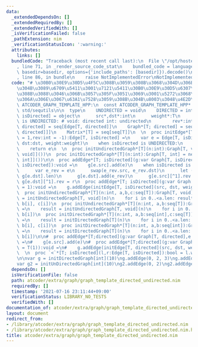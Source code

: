 ```yaml
---
data:
  _extendedDependsOn: []
  _extendedRequiredBy: []
  _extendedVerifiedWith: []
  _isVerificationFailed: false
  _pathExtension: nim
  _verificationStatusIcon: ':warning:'
  attributes:
    links: []
  bundledCode: "Traceback (most recent call last):\n  File \"/opt/hostedtoolcache/Python/3.10.2/x64/lib/python3.10/site-packages/onlinejudge_verify/documentation/build.py\"\
    , line 71, in _render_source_code_stat\n    bundled_code = language.bundle(stat.path,\
    \ basedir=basedir, options={'include_paths': [basedir]}).decode()\n  File \"/opt/hostedtoolcache/Python/3.10.2/x64/lib/python3.10/site-packages/onlinejudge_verify/languages/nim.py\"\
    , line 86, in bundle\n    raise NotImplementedError\nNotImplementedError\n"
  code: "# \u30B0\u30E9\u30D5\u4F5C\u308B\u3059\u308B\u3068\u304D\u306B\u6700\u521D\
    \u304B\u3089\u6709\u5411\u3001\u7121\u5411\u30B0\u30E9\u30D5\u6307\u5B9A\u3059\
    \u308B\u3088\u3046\u306B\u3057\u305F\u3051\u3069\u3001\u5272\u3068\u4E0D\u4FBF\
    \u306A\u306E\u3067\u63A1\u7528\u3059\u308B\u304B\u8003\u3048\u4E2D\nwhen not declared\
    \ ATCODER_GRAPH_TEMPLATE_HPP:\n  const ATCODER_GRAPH_TEMPLATE_HPP* = 1\n  import\
    \ std/sequtils\n\n  type\n    UNDIRECTED = void\n    DIRECTED = int\n    Edge*[T;\
    \ isDirected] = object\n      src*,dst*:int\n      weight*:T\n      when isDirected\
    \ is UNDIRECTED: # void: directed int: undirected\n        rev*:int\n    Edges*[T;\
    \ directed] = seq[Edge[T, directed]]\n    Graph*[T; directed] = seq[seq[Edge[T,\
    \ directed]]]\n    Matrix*[T] = seq[seq[T]]\n  \n  proc initEdge*[T; isDirected](src,dst:int,weight:T\
    \ = 1,rev:int = -1):Edge[T, isDirected] =\n    var e = Edge[T, isDirected](src:src,\
    \ dst:dst, weight:weight)\n    when isDirected is UNDIRECTED:\n      e.rev = rev\n\
    \    return e\n  \n  proc initUndirectedGraph*[T](n:int):Graph[T, void] = newSeqWith(n,newSeq[Edge[T,\
    \ void]]())\n  proc initDirectedGraph*[T](n:int):Graph[T, int] = newSeqWith(n,newSeq[Edge[T,\
    \ int]]())\n\n  proc addEdge*[T; isDirected](g:var Graph[T, isDirected], e:Edge[T,\
    \ isDirected]):void =\n    g[e.src].add(e)\n    when isDirected is UNDIRECTED:\n\
    \      var e_rev = e\n      swap(e_rev.src, e_rev.dst)\n      let (r, s) = (g[e.src].len,\
    \ g[e.dst].len)\n      g[e.dst].add(e_rev)\n      g[e.src][^1].rev = s\n     \
    \ g[e.dst][^1].rev = r\n  proc addEdge*[T; isDirected](g:var Graph[T, isDirected],src,dst:int,weight:T\
    \ = 1):void =\n    g.addEdge(initEdge[T, isDirected](src, dst, weight))\n  \n\
    \  proc initUndirectedGraph*[T](n:int, a,b,c:seq[T]):Graph[T, void] =\n    result\
    \ = initUndirectedGraph[T, void](n)\n    for i in 0..<a.len: result.addEdge(a[i],\
    \ b[i], c[i])\n  proc initUndirectedGraph*[T](n:int, a,b:seq[T]):Graph[T, void]\
    \ =\n    result = initUndirectedGraph[T, void](n)\n    for i in 0..<a.len: result.addEdge(a[i],\
    \ b[i])\n  proc initDirectedGraph*[T](n:int, a,b:seq[int],c:seq[T]):Graph[T, int]\
    \ =\n    result = initDirectedGraph[T](n)\n    for i in 0..<a.len: result.addEdge(a[i],\
    \ b[i], c[i])\n  proc initDirectedGraph*[T](n:int, a,b:seq[int]):Graph[T, int]\
    \ =\n    result = initDirectedGraph[T](n)\n    for i in 0..<a.len: result.addEdge(a[i],\
    \ b[i])\n\n#  proc addEdge*[T;directed](g:var Graph[T, directed],e:Edge[T, directed]):void\
    \ =\n#    g[e.src].add(e)\n#  proc addEdge*[T;directed](g:var Graph[T, directed],src,dst:int,weight:T\
    \ = T(1)):void =\n#    g.addEdge(initEdge[T, directed](src, dst, weight, -1))\n\
    \  \n  proc `<`*[T; isDirected](l,r:Edge[T, isDirected]):bool = l.weight < r.weight\n\
    \n\nvar g = initDirectedGraph[int](10)\ng.addEdge(0, 2, 3)\ng.addEdge(0, 3, 2)\n\
    var g2 = initUnDirectedGraph[int](10)\ng2.addEdge(0, 2)\ng2.addEdge(2, 3)\n"
  dependsOn: []
  isVerificationFile: false
  path: atcoder/extra/graph/graph_template_directed_undirected.nim
  requiredBy: []
  timestamp: '2021-07-16 23:11:44+09:00'
  verificationStatus: LIBRARY_NO_TESTS
  verifiedWith: []
documentation_of: atcoder/extra/graph/graph_template_directed_undirected.nim
layout: document
redirect_from:
- /library/atcoder/extra/graph/graph_template_directed_undirected.nim
- /library/atcoder/extra/graph/graph_template_directed_undirected.nim.html
title: atcoder/extra/graph/graph_template_directed_undirected.nim
---
```

